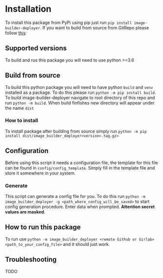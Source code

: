 # Installation
To install this package from PyPi using pip just run `pip install image-builder-deployer`. If you want to build from source from GitRepo please follow [this](#build-from-source)

## Supported versions
To build and rus this package you will need to use python >=3.6

## <a name = "build-from-source"> </a> Build from source
To build this python package you will need to have python `build` and `venv` installed as a package. To do this please run `python -m pip install build`. To build image-builder-deployer navigate to root directory of this repo and run `python -m build`. When build finfishes new directory will appear under the name `dist`

### How to install
To install package after building from source simply run `python -m pip install dist/image_builder_deployer<version>.tag.gz>`

## Configuration
Before using this script it needs a configuration file, the template for this file can be found in `config/config_template`. Simply fill in the template file and store it somewhere in your system.
### Generate
This script can generate a config file for you. To do this run `python -m image_builder_deployer -g <path_where_config_will_be_saved>` to start config generation procedure. Enter data when prompted. <b>Attention secret values are masked</b>.

## How to run this package
To run use `python -m image_builder_deployer <remote Github or Girlab> <path_to_your_config_file>` and it should just work.

## Troubleshooting
TODO